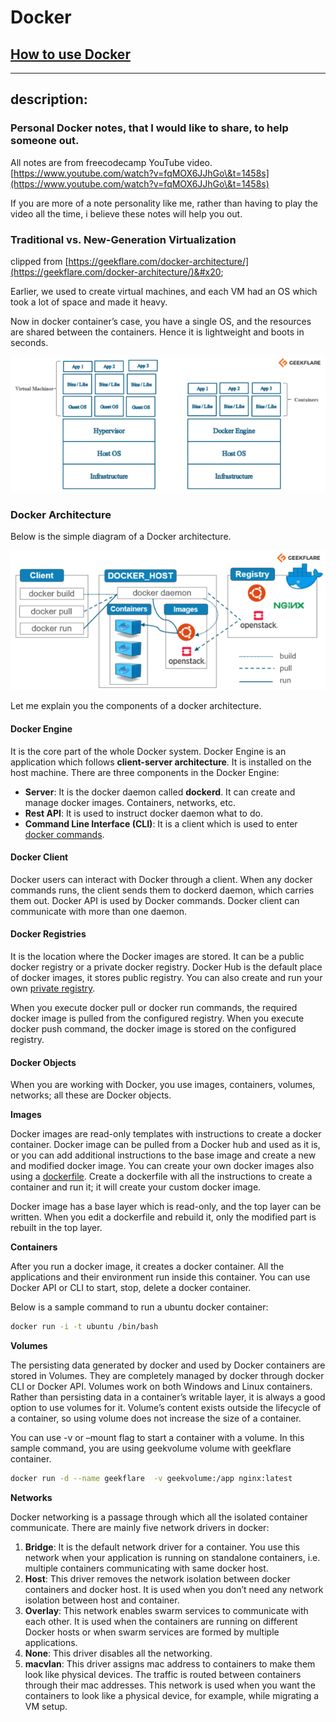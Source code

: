 # Docker

## [How to use Docker](https://geobla.gitbook.io/how-to-use-docker/)

***

## description:

### Personal Docker notes, that I would like to share, to help someone out.

All notes are from freecodecamp YouTube video. [https://www.youtube.com/watch?v=fqMOX6JJhGo\&t=1458s](https://www.youtube.com/watch?v=fqMOX6JJhGo\&t=1458s)

If you are more of a note personality like me, rather than having to play the video all the time, i believe these notes will help you out.

### Traditional vs. New-Generation Virtualization <a href="#h-traditional-vs-new-generation-virtualization" id="h-traditional-vs-new-generation-virtualization"></a>

clipped from [https://geekflare.com/docker-architecture/](https://geekflare.com/docker-architecture/)&#x20;

Earlier, we used to create virtual machines, and each VM had an OS which took a lot of space and made it heavy.

Now in docker container’s case, you have a single OS, and the resources are shared between the containers. Hence it is lightweight and boots in seconds.

![](.gitbook/assets/traditionalVM-vs-docker.png)

### Docker Architecture <a href="#h-docker-architecture" id="h-docker-architecture"></a>

Below is the simple diagram of a Docker architecture.

![](.gitbook/assets/ezgif.com-gif-maker.png)

Let me explain you the components of a docker architecture.

#### Docker Engine <a href="#h-docker-engine" id="h-docker-engine"></a>

It is the core part of the whole Docker system. Docker Engine is an application which follows **client-server architecture**. It is installed on the host machine. There are three components in the Docker Engine:

* **Server**: It is the docker daemon called **dockerd**. It can create and manage docker images. Containers, networks, etc.
* **Rest API**: It is used to instruct docker daemon what to do.
* **Command Line Interface (CLI)**: It is a client which is used to enter [docker commands](https://geekflare.com/docker-commands/).

#### Docker Client <a href="#h-docker-client" id="h-docker-client"></a>

Docker users can interact with Docker through a client. When any docker commands runs, the client sends them to dockerd daemon, which carries them out. Docker API is used by Docker commands. Docker client can communicate with more than one daemon.

#### Docker Registries <a href="#h-docker-registries" id="h-docker-registries"></a>

It is the location where the Docker images are stored. It can be a public docker registry or a private docker registry. Docker Hub is the default place of docker images, it stores public registry. You can also create and run your own [private registry](https://geekflare.com/docker-private-registry-ubuntu/).

When you execute docker pull or docker run commands, the required docker image is pulled from the configured registry. When you execute docker push command, the docker image is stored on the configured registry.

#### Docker Objects <a href="#h-docker-objects" id="h-docker-objects"></a>

When you are working with Docker, you use images, containers, volumes, networks; all these are Docker objects.

**Images**

Docker images are read-only templates with instructions to create a docker container. Docker image can be pulled from a Docker hub and used as it is, or you can add additional instructions to the base image and create a new and modified docker image. You can create your own docker images also using a [dockerfile](https://geekflare.com/dockerfile-tutorial/). Create a dockerfile with all the instructions to create a container and run it; it will create your custom docker image.

Docker image has a base layer which is read-only, and the top layer can be written. When you edit a dockerfile and rebuild it, only the modified part is rebuilt in the top layer.

**Containers**

After you run a docker image, it creates a docker container. All the applications and their environment run inside this container. You can use Docker API or CLI to start, stop, delete a docker container.

Below is a sample command to run a ubuntu docker container:

```bash
docker run -i -t ubuntu /bin/bash
```

**Volumes**

The persisting data generated by docker and used by Docker containers are stored in Volumes. They are completely managed by docker through docker CLI or Docker API. Volumes work on both Windows and Linux containers. Rather than persisting data in a container’s writable layer, it is always a good option to use volumes for it. Volume’s content exists outside the lifecycle of a container, so using volume does not increase the size of a container.

You can use -v or –mount flag to start a container with a volume. In this sample command, you are using geekvolume volume with geekflare container.

```bash
docker run -d --name geekflare  -v geekvolume:/app nginx:latest
```

**Networks**

Docker networking is a passage through which all the isolated container communicate. There are mainly five network drivers in docker:

1. **Bridge**: It is the default network driver for a container. You use this network when your application is running on standalone containers, i.e. multiple containers communicating with same docker host.
2. **Host**: This driver removes the network isolation between docker containers and docker host. It is used when you don’t need any network isolation between host and container.
3. **Overlay**: This network enables swarm services to communicate with each other. It is used when the containers are running on different Docker hosts or when swarm services are formed by multiple applications.
4. **None**: This driver disables all the networking.
5. **macvlan**: This driver assigns mac address to containers to make them look like physical devices. The traffic is routed between containers through their mac addresses. This network is used when you want the containers to look like a physical device, for example, while migrating a VM setup.
